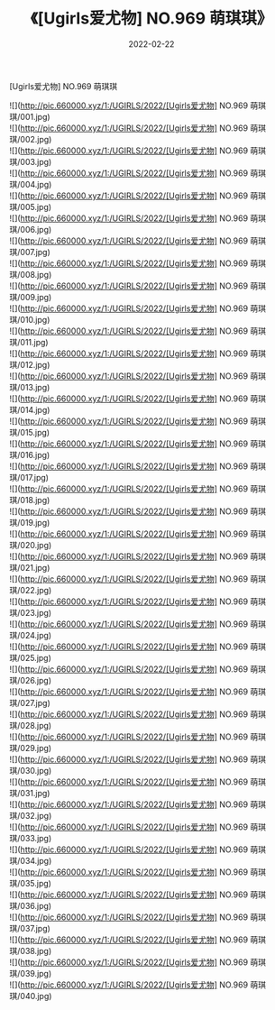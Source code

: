 ﻿---
layout: post
title:  《[Ugirls爱尤物] NO.969 萌琪琪》
date:   2022-02-22
img: http://pic.660000.xyz/1:/UGIRLS/2022/[Ugirls爱尤物] NO.969 萌琪琪/000.jpg
categories: [美女, 清纯, 唯美]
---

[Ugirls爱尤物] NO.969 萌琪琪

 ![](http://pic.660000.xyz/1:/UGIRLS/2022/[Ugirls爱尤物] NO.969 萌琪琪/001.jpg) <br>![](http://pic.660000.xyz/1:/UGIRLS/2022/[Ugirls爱尤物] NO.969 萌琪琪/002.jpg) <br>![](http://pic.660000.xyz/1:/UGIRLS/2022/[Ugirls爱尤物] NO.969 萌琪琪/003.jpg) <br>![](http://pic.660000.xyz/1:/UGIRLS/2022/[Ugirls爱尤物] NO.969 萌琪琪/004.jpg) <br>![](http://pic.660000.xyz/1:/UGIRLS/2022/[Ugirls爱尤物] NO.969 萌琪琪/005.jpg) <br>![](http://pic.660000.xyz/1:/UGIRLS/2022/[Ugirls爱尤物] NO.969 萌琪琪/006.jpg) <br>![](http://pic.660000.xyz/1:/UGIRLS/2022/[Ugirls爱尤物] NO.969 萌琪琪/007.jpg) <br>![](http://pic.660000.xyz/1:/UGIRLS/2022/[Ugirls爱尤物] NO.969 萌琪琪/008.jpg) <br>![](http://pic.660000.xyz/1:/UGIRLS/2022/[Ugirls爱尤物] NO.969 萌琪琪/009.jpg) <br>![](http://pic.660000.xyz/1:/UGIRLS/2022/[Ugirls爱尤物] NO.969 萌琪琪/010.jpg) <br>![](http://pic.660000.xyz/1:/UGIRLS/2022/[Ugirls爱尤物] NO.969 萌琪琪/011.jpg) <br>![](http://pic.660000.xyz/1:/UGIRLS/2022/[Ugirls爱尤物] NO.969 萌琪琪/012.jpg) <br>![](http://pic.660000.xyz/1:/UGIRLS/2022/[Ugirls爱尤物] NO.969 萌琪琪/013.jpg) <br>![](http://pic.660000.xyz/1:/UGIRLS/2022/[Ugirls爱尤物] NO.969 萌琪琪/014.jpg) <br>![](http://pic.660000.xyz/1:/UGIRLS/2022/[Ugirls爱尤物] NO.969 萌琪琪/015.jpg) <br>![](http://pic.660000.xyz/1:/UGIRLS/2022/[Ugirls爱尤物] NO.969 萌琪琪/016.jpg) <br>![](http://pic.660000.xyz/1:/UGIRLS/2022/[Ugirls爱尤物] NO.969 萌琪琪/017.jpg) <br>![](http://pic.660000.xyz/1:/UGIRLS/2022/[Ugirls爱尤物] NO.969 萌琪琪/018.jpg) <br>![](http://pic.660000.xyz/1:/UGIRLS/2022/[Ugirls爱尤物] NO.969 萌琪琪/019.jpg) <br>![](http://pic.660000.xyz/1:/UGIRLS/2022/[Ugirls爱尤物] NO.969 萌琪琪/020.jpg) <br>![](http://pic.660000.xyz/1:/UGIRLS/2022/[Ugirls爱尤物] NO.969 萌琪琪/021.jpg) <br>![](http://pic.660000.xyz/1:/UGIRLS/2022/[Ugirls爱尤物] NO.969 萌琪琪/022.jpg) <br>![](http://pic.660000.xyz/1:/UGIRLS/2022/[Ugirls爱尤物] NO.969 萌琪琪/023.jpg) <br>![](http://pic.660000.xyz/1:/UGIRLS/2022/[Ugirls爱尤物] NO.969 萌琪琪/024.jpg) <br>![](http://pic.660000.xyz/1:/UGIRLS/2022/[Ugirls爱尤物] NO.969 萌琪琪/025.jpg) <br>![](http://pic.660000.xyz/1:/UGIRLS/2022/[Ugirls爱尤物] NO.969 萌琪琪/026.jpg) <br>![](http://pic.660000.xyz/1:/UGIRLS/2022/[Ugirls爱尤物] NO.969 萌琪琪/027.jpg) <br>![](http://pic.660000.xyz/1:/UGIRLS/2022/[Ugirls爱尤物] NO.969 萌琪琪/028.jpg) <br>![](http://pic.660000.xyz/1:/UGIRLS/2022/[Ugirls爱尤物] NO.969 萌琪琪/029.jpg) <br>![](http://pic.660000.xyz/1:/UGIRLS/2022/[Ugirls爱尤物] NO.969 萌琪琪/030.jpg) <br>![](http://pic.660000.xyz/1:/UGIRLS/2022/[Ugirls爱尤物] NO.969 萌琪琪/031.jpg) <br>![](http://pic.660000.xyz/1:/UGIRLS/2022/[Ugirls爱尤物] NO.969 萌琪琪/032.jpg) <br>![](http://pic.660000.xyz/1:/UGIRLS/2022/[Ugirls爱尤物] NO.969 萌琪琪/033.jpg) <br>![](http://pic.660000.xyz/1:/UGIRLS/2022/[Ugirls爱尤物] NO.969 萌琪琪/034.jpg) <br>![](http://pic.660000.xyz/1:/UGIRLS/2022/[Ugirls爱尤物] NO.969 萌琪琪/035.jpg) <br>![](http://pic.660000.xyz/1:/UGIRLS/2022/[Ugirls爱尤物] NO.969 萌琪琪/036.jpg) <br>![](http://pic.660000.xyz/1:/UGIRLS/2022/[Ugirls爱尤物] NO.969 萌琪琪/037.jpg) <br>![](http://pic.660000.xyz/1:/UGIRLS/2022/[Ugirls爱尤物] NO.969 萌琪琪/038.jpg) <br>![](http://pic.660000.xyz/1:/UGIRLS/2022/[Ugirls爱尤物] NO.969 萌琪琪/039.jpg) <br>![](http://pic.660000.xyz/1:/UGIRLS/2022/[Ugirls爱尤物] NO.969 萌琪琪/040.jpg) <br>